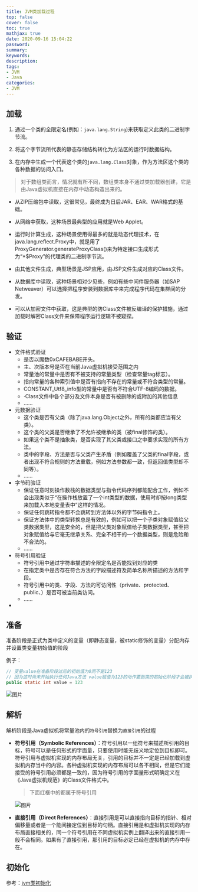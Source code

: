 ```yaml
---
title: JVM类加载过程
top: false
cover: false
toc: true
mathjax: true
date: 2020-09-16 15:04:22
password:
summary:
keywords:
description:
tags:
- JVM
- Java
categories:
- JVM
---
```




## 加载



1. 通过一个类的全限定名(例如：`java.lang.String`)来获取定义此类的二进制字节流。

2. 将这个字节流所代表的静态存储结构转化为方法区的运行时数据结构。

2. 在内存中生成一个代表这个类的`java.lang.Class`对象，作为方法区这个类的各种数据的访问入口。

> 对于数组类而言，情况就有所不同，数组类本身不通过类加载器创建，它是由Java虚拟机直接在内存中动态构造出来的。



- 从ZIP压缩包中读取，这很常见，最终成为日后JAR、EAR、WAR格式的基础。

- 从网络中获取，这种场景最典型的应用就是Web Applet。

- 运行时计算生成，这种场景使用得最多的就是动态代理技术，在java.lang.reflect.Proxy中，就是用了ProxyGenerator.generateProxyClass()来为特定接口生成形式为“*$Proxy”的代理类的二进制字节流。

- 由其他文件生成，典型场景是JSP应用，由JSP文件生成对应的Class文件。

- 从数据库中读取，这种场景相对少见些，例如有些中间件服务器（如SAP Netweaver）可以选择把程序安装到数据库中来完成程序代码在集群间的分发。

- 可以从加密文件中获取，这是典型的防Class文件被反编译的保护措施，通过加载时解密Class文件来保障程序运行逻辑不被窥探。



## 验证

- 文件格式验证
  - 是否以魔数0xCAFEBABE开头。
  - 主、次版本号是否在当前Java虚拟机接受范围之内
  - 常量池的常量中是否有不被支持的常量类型（检查常量tag标志）。
  - 指向常量的各种索引值中是否有指向不存在的常量或不符合类型的常量。
  - CONSTANT_Utf8_info型的常量中是否有不符合UTF-8编码的数据。
  - ·Class文件中各个部分及文件本身是否有被删除的或附加的其他信息
  - ......
- 元数据验证
  - 这个类是否有父类（除了java.lang.Object之外，所有的类都应当有父类）。
  - 这个类的父类是否继承了不允许被继承的类（被final修饰的类）。
  - 如果这个类不是抽象类，是否实现了其父类或接口之中要求实现的所有方法。
  - 类中的字段、方法是否与父类产生矛盾（例如覆盖了父类的final字段，或者出现不符合规则的方法重载，例如方法参数都一致，但返回值类型却不同等）。
  - ......
- 字节码验证
  - 保证任意时刻操作数栈的数据类型与指令代码序列都能配合工作，例如不会出现类似于“在操作栈放置了一个int类型的数据，使用时却按long类型来加载入本地变量表中”这样的情况。
  - 保证任何跳转指令都不会跳转到方法体以外的字节码指令上。
  - 保证方法体中的类型转换总是有效的，例如可以把一个子类对象赋值给父类数据类型，这是安全的，但是把父类对象赋值给子类数据类型，甚至把对象赋值给与它毫无继承关系、完全不相干的一个数据类型，则是危险和不合法的。
  - ......
- 符号引用验证
  - 符号引用中通过字符串描述的全限定名是否能找到对应的类
  - 在指定类中是否存在符合方法的字段描述符及简单名称所描述的方法和字段。
  - 符号引用中的类、字段、方法的可访问性（private、protected、public、<package>）是否可被当前类访问。
  - ......
- 

## 准备

准备阶段是正式为类中定义的变量（即静态变量，被static修饰的变量）分配内存并设置类变量初始值的阶段

例子：

```java
// 变量value在准备阶段过后的初始值为0而不是123
// 因为这时尚未开始执行任何Java方法 value赋值为123的动作要到类的初始化阶段才会被执行
public static int value = 123
```

![图片](https://cdn.jsdelivr.net/gh/greycodee/images@main/images/2021/10/08/20200726220517.jpeg)

## 解析

解析阶段是Java虚拟机将常量池内的`符号引用`替换为`直接引用`的过程

- **符号引用（Symbolic References）**：符号引用以一组符号来描述所引用的目标，符号可以是任何形式的字面量，只要使用时能无歧义地定位到目标即可。符号引用与虚拟机实现的内存布局无关，引用的目标并不一定是已经加载到虚拟机内存当中的内容。各种虚拟机实现的内存布局可以各不相同，但是它们能接受的符号引用必须都是一致的，因为符号引用的字面量形式明确定义在《Java虚拟机规范》的Class文件格式中。

  > 下面红框中的都属于符号引用

  ![图片](https://cdn.jsdelivr.net/gh/greycodee/images@main/images/2021/10/08/20200726220833.png)

- **直接引用（Direct References）**：直接引用是可以直接指向目标的指针、相对偏移量或者是一个能间接定位到目标的句柄。直接引用是和虚拟机实现的内存布局直接相关的，同一个符号引用在不同虚拟机实例上翻译出来的直接引用一般不会相同。如果有了直接引用，那引用的目标必定已经在虚拟机的内存中存在。

## 初始化

参考：[jvm类初始化](https://mp.weixin.qq.com/s?__biz=MzAxMTc4NDUyOA==&tempkey=MTA3MV9NS1dJTVFnVDhRQkRid2hBSDB4aUE2X3Nham5Lcm9VMlpXVlIzTGd4dkk0eDNNb29iV3NlaGh0blA3Z25CcmJ6cXBLYzl5Z09zakZSakNTeFdTOUtkbUQzZnNST0pnUUNTOEhkb1J3Ul84MDhPaEw1bGZSVm9TdXNteG5DLUowSDdmUGxYajkxSWFETENkZ0h0NTY1UkJfOC0yV0laXzdyakNfVDdnfn4%3D&chksm=03a1657734d6ec6126a1c6a802506964f632a2dff53f123de74de0f865b83ef11a9b338a187d#rd)